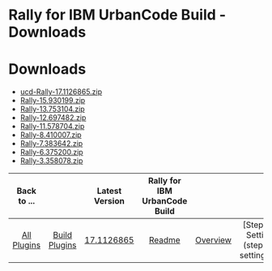 
Rally for IBM UrbanCode Build - Downloads
=========================================

# Downloads

- [ucd-Rally-17.1126865.zip](https://raw.githubusercontent.com/UrbanCode/IBM-UCB-PLUGINS/main/files/Rally/ucd-Rally-17.1126865.zip)
- [Rally-15.930199.zip](https://raw.githubusercontent.com/UrbanCode/IBM-UCB-PLUGINS/main/files/Rally/Rally-15.930199.zip)
- [Rally-13.753104.zip](https://raw.githubusercontent.com/UrbanCode/IBM-UCB-PLUGINS/main/files/Rally/Rally-13.753104.zip)
- [Rally-12.697482.zip](https://raw.githubusercontent.com/UrbanCode/IBM-UCB-PLUGINS/main/files/Rally/Rally-12.697482.zip)
- [Rally-11.578704.zip](https://raw.githubusercontent.com/UrbanCode/IBM-UCB-PLUGINS/main/files/Rally/Rally-11.578704.zip)
- [Rally-8.410007.zip](https://raw.githubusercontent.com/UrbanCode/IBM-UCB-PLUGINS/main/files/Rally/Rally-8.410007.zip)
- [Rally-7.383642.zip](https://raw.githubusercontent.com/UrbanCode/IBM-UCB-PLUGINS/main/files/Rally/Rally-7.383642.zip)
- [Rally-6.375200.zip](https://raw.githubusercontent.com/UrbanCode/IBM-UCB-PLUGINS/main/files/Rally/Rally-6.375200.zip)
- [Rally-3.358078.zip](https://raw.githubusercontent.com/UrbanCode/IBM-UCB-PLUGINS/main/files/Rally/Rally-3.358078.zip)

|Back to ...||Latest Version|Rally for IBM UrbanCode Build |||
| :---: | :---: | :---: | :---: | :---: | :---: |
|[All Plugins](../../index.md)|[Build Plugins](../README.md)|[17.1126865](https://raw.githubusercontent.com/UrbanCode/IBM-UCB-PLUGINS/main/files/Rally/ucd-Rally-17.1126865.zip)|[Readme](README.md)|[Overview](overview.md)|[Steps and Settings](steps and settings.md)|
